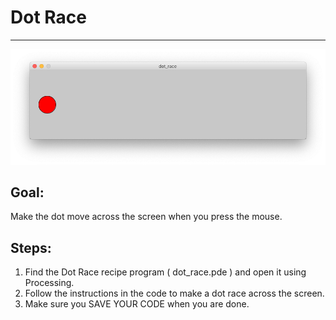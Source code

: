 

# Dot Race

<hr/>
<img src="./images/dotRace.png"/>

## Goal:

Make the dot move across the screen when you press the mouse.

## Steps:

1. Find the Dot Race recipe program ( dot_race.pde ) and open it using Processing.
2. Follow the instructions in the code to make a dot race across the screen.
3. Make sure you SAVE YOUR CODE when you are done.




